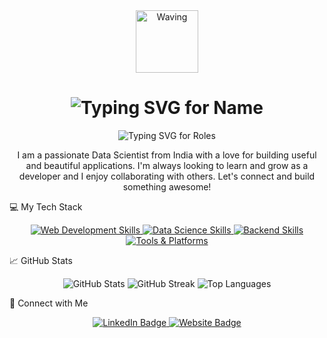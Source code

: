 <div align="center">
<img src="https://user-images.githubusercontent.com/74038190/229202350-f80e643a-f126-4076-a077-3e5f187a5509.gif" width="100px" alt="Waving" />
<h1>
<img src="https://readme-typing-svg.demolab.com?font=Fira+Code&pause=1000&color=F7F7F7&center=true&width=450&lines=Hello+there%2C+I'm+Anush+S+Jathan&loop=false" alt="Typing SVG for Name" />
</h1>
<img src="https://readme-typing-svg.demolab.com?font=Fira+Code&pause=1000&color=F7F7F7&center=true&width=450&lines=Data+Scientist;Data+Analyst;AI+Enthusiast" alt="Typing SVG for Roles" />
<p>I am a passionate Data Scientist from India with a love for building useful and beautiful applications. I'm always looking to learn and grow as a developer and I enjoy collaborating with others. Let's connect and build something awesome!</p>
</div>

💻 My Tech Stack
<p align="center">
<!-- Frontend & Styling -->
<a href="https://skillicons.dev" target="_blank">
<img src="https://skillicons.dev/icons?i=html,css,js,tailwind" alt="Web Development Skills" />
</a>

<!-- Data Science -->

<a href="https://skillicons.dev" target="_blank">
<img src="https://skillicons.dev/icons?i=python,r,numpy,pandas,scikitlearn,powerbi,tableau" alt="Data Science Skills" />
</a>

<!-- Backend -->

<a href="https://skillicons.dev" target="_blank">
<img src="https://skillicons.dev/icons?i=flask,django,streamlit,gradio" alt="Backend Skills" />
</a>

<!-- Tools & Platforms -->

<a href="https://skillicons.dev" target="_blank">
<img src="https://skillicons.dev/icons?i=git,github,vscode,netlify,mysql,docker,gcp" alt="Tools & Platforms" />
</a>
</p>

📈 GitHub Stats
<p align="center">
<img src="https://github-readme-stats.vercel.app/api?username=NeoASJ&show_icons=true&theme=tokyonight&hide_border=true&count_private=true" alt="GitHub Stats" />
<img src="https://github-readme-streak-stats.herokuapp.com/?user=NeoASJ&theme=tokyonight&hide_border=true" alt="GitHub Streak" />
<img src="https://github-readme-stats.vercel.app/api/top-langs/?username=NeoASJ&layout=compact&theme=tokyonight&hide_border=true" alt="Top Languages" />
</p>

🔗 Connect with Me
<p align="center">
<a href="https://www.linkedin.com/in/anush-s-jathan" target="_blank">
<img src="https://img.shields.io/badge/LinkedIn-0077B5?style=for-the-badge&logo=linkedin&logoColor=white" alt="LinkedIn Badge" />
</a>
<a href="https://neaasj.netlify.app" target="_blank">
<img src="https://img.shields.io/badge/Website-FF5733?style=for-the-badge&logo=google-chrome&logoColor=white" alt="Website Badge" />
</a>
</p>
